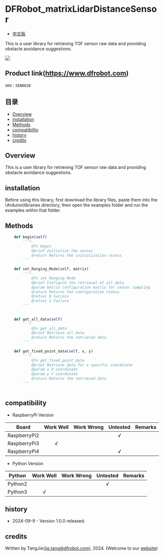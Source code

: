 # DFRobot_matrixLidarDistanceSensor
- [中文版](./README_CN.md)

This is a user library for retrieving TOF sensor raw data and providing obstacle avoidance suggestions.

![](./resources/images/SEN0628.png)

## Product link(https://www.dfrobot.com)

    SKU：SEN0628

## 目录

* [Overview](#Overview)
* [installation](#installation)
* [Methods](#Methods)
* [compatibility](#compatibility)
* [history](#history)
* [credits](#credits)

## Overview
This is a user library for retrieving TOF sensor raw data and providing obstacle avoidance suggestions.

## installation

Before using this library, first download the library files, paste them into the \Arduino\libraries directory, then open the examples folder and run the examples within that folder.

## Methods

```python
    def begin(self)
        '''!
            @fn begin
            @brief Initialize the sensor
            @return Returns the initialization status
        '''
  
    def set_Ranging_Mode(self, matrix)
        '''!
            @fn set_Ranging_Mode
            @brief Configure the retrieval of all data
            @param matrix Configuration matrix for sensor sampling
            @return Returns the configuration status
            @retval 0 Success
            @retval 1 Failure
        '''
  
      
    def get_all_data(self)
        '''!
            @fn get_all_data
            @brief Retrieve all data
            @return Returns the retrieved data
        '''
    
    def get_fixed_point_data(self, x, y)
        '''!
            @fn get_fixed_point_data
            @brief Retrieve data for a specific coordinate
            @param x X coordinate
            @param y Y coordinate
            @return Returns the retrieved data
        '''
  
```

## compatibility

* RaspberryPi Version

| Board        | Work Well | Work Wrong | Untested | Remarks |
| ------------ | :-------: | :--------: | :------: | ------- |
| RaspberryPi2 |           |            |    √     |         |
| RaspberryPi3 |     √     |            |          |         |
| RaspberryPi4 |           |            |     √    |         |

* Python Version

| Python  | Work Well | Work Wrong | Untested | Remarks |
| ------- | :-------: | :--------: | :------: | ------- |
| Python2 |           |            |    √     |         |
| Python3 |     √     |            |          |         |


## history

- 2024-09-9 - Version 1.0.0 released.

## credits

Written by TangJie(jie.tang@dfrobot.com), 2024. (Welcome to our [website](https://www.dfrobot.com/))






